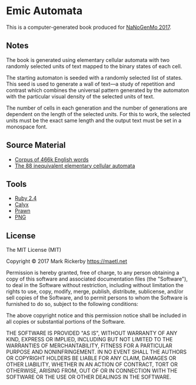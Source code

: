 # Emic Automata

This is a computer-generated book produced for [NaNoGenMo 2017](https://github.com/NaNoGenMo/2017).

## Notes

The book is generated using elementary cellular automata with two randomly selected units of text mapped to the binary states of each cell.

The starting automaton is seeded with a randomly selected list of states. This seed is used to generate a wall of text—a study of repetition and contrast which combines the universal pattern generated by the automaton with the particular visual density of the selected units of text.

The number of cells in each generation and the number of generations are dependent on the length of the selected units. For this to work, the selected units must be the exact same length and the output text must be set in a monospace font.

## Source Material

- [Corpus of 466k English words](https://github.com/dwyl/english-words)
- [The 88 inequivalent elementary cellular automata](https://en.wikipedia.org/wiki/Elementary_cellular_automaton#Random_initial_state)

## Tools

- [Ruby 2.4](https://ruby-lang.org)
- [Calyx](http://calyx-rb.org/)
- [Prawn](https://github.com/prawnpdf/prawn)
- [PNG](https://rubygems.org/gems/png)

## License

The MIT License (MIT)

Copyright © 2017 Mark Rickerby <https://maetl.net>

Permission is hereby granted, free of charge, to any person obtaining a copy
of this software and associated documentation files (the "Software"), to deal
in the Software without restriction, including without limitation the rights
to use, copy, modify, merge, publish, distribute, sublicense, and/or sell
copies of the Software, and to permit persons to whom the Software is
furnished to do so, subject to the following conditions:

The above copyright notice and this permission notice shall be included in
all copies or substantial portions of the Software.

THE SOFTWARE IS PROVIDED "AS IS", WITHOUT WARRANTY OF ANY KIND, EXPRESS OR
IMPLIED, INCLUDING BUT NOT LIMITED TO THE WARRANTIES OF MERCHANTABILITY,
FITNESS FOR A PARTICULAR PURPOSE AND NONINFRINGEMENT. IN NO EVENT SHALL THE
AUTHORS OR COPYRIGHT HOLDERS BE LIABLE FOR ANY CLAIM, DAMAGES OR OTHER
LIABILITY, WHETHER IN AN ACTION OF CONTRACT, TORT OR OTHERWISE, ARISING FROM,
OUT OF OR IN CONNECTION WITH THE SOFTWARE OR THE USE OR OTHER DEALINGS IN
THE SOFTWARE.
